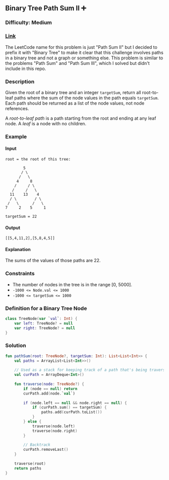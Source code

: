 ## Binary Tree Path Sum II :heavy_plus_sign:
### Difficulty: Medium
### [Link](https://leetcode.com/problems/path-sum-ii/)

The LeetCode name for this problem is just "Path Sum II" but I decided to prefix it with "Binary Tree" to make it clear that this challenge involves paths in a binary tree and not a graph or something else. This problem is similar to the problems "Path Sum" and "Path Sum III", which I solved but didn't include in this repo.

### Description
Given the root of a binary tree and an integer `targetSum`, return all root-to-leaf paths where the sum of the node values in the path equals `targetSum`. Each path should be returned as a list of the node values, not node references.

A *root-to-leaf path* is a path starting from the root and ending at any leaf node. A *leaf* is a node with no children.

### Example

#### Input
```
root = the root of this tree:

        5
       / \
      /   \
     4     8
    /     / \
   /     /   \
  11    13    4
  / \        / \
 /   \      /   \
7     2    5     1

targetSum = 22
```

#### Output
`[[5,4,11,2],[5,8,4,5]]`

#### Explanation
The sums of the values of those paths are 22.

### Constraints
- The number of nodes in the tree is in the range [0, 5000].
- `-1000 <= Node.val <= 1000`
- `-1000 <= targetSum <= 1000`

### Definition for a Binary Tree Node
```kotlin
class TreeNode(var `val`: Int) {
    var left: TreeNode? = null
    var right: TreeNode? = null
}
```

### Solution

```kotlin
fun pathSum(root: TreeNode?, targetSum: Int): List<List<Int>> {
    val paths = ArrayList<List<Int>>()
    
    // Used as a stack for keeping track of a path that's being traversed.
    val curPath = ArrayDeque<Int>()
    
    fun traverse(node: TreeNode?) {
        if (node == null) return
        curPath.add(node.`val`)
        
        if (node.left == null && node.right == null) {
            if (curPath.sum() == targetSum) {
                paths.add(curPath.toList())
            }
        } else {
            traverse(node.left)
            traverse(node.right)
        }
        
        // Backtrack
        curPath.removeLast()
    }
    
    traverse(root)
    return paths
}
```